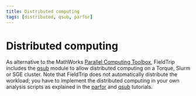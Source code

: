 ```yaml
---
title: Distributed computing
tags: [distributed, qsub, parfor]
---
```


# Distributed computing

As alternative to the MathWorks [Parallel Computing Toolbox](https://www.mathworks.com/products/parallel-computing.html), FieldTrip includes the [qsub](/development/module/qsub) module to allow distributed computing on a Torque, Slurm or SGE cluster. Note that FieldTrip does not automatically distribute the workload; you have to implement the distributed computing in your own analysis scripts as explained in the [parfor](/tutorial/distributedcomputing_parfor) and [qsub](/tutorial/distributedcomputing_qsub) tutorials.
